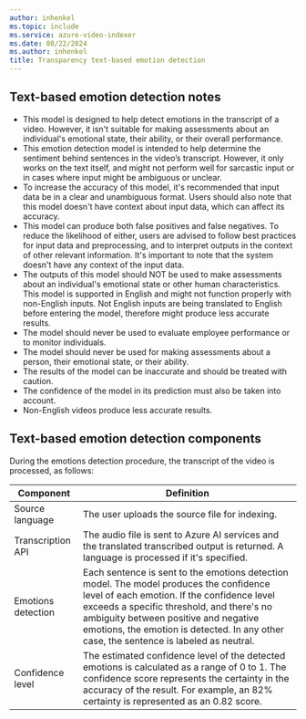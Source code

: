```yaml
---
author: inhenkel
ms.topic: include 
ms.service: azure-video-indexer
ms.date: 08/22/2024
ms.author: inhenkel
title: Transparency text-based emotion detection
---
```


## Text-based emotion detection notes

- This model is designed to help detect emotions in the transcript of a video. However, it isn't suitable for making assessments about an individual's emotional state, their ability, or their overall performance.  
- This emotion detection model is intended to help determine the sentiment behind sentences in the video’s transcript. However, it only works on the text itself, and might not perform well for sarcastic input or in cases where input might be ambiguous or unclear. 
- To increase the accuracy of this model, it's recommended that input data be in a clear and unambiguous format. Users should also note that this model doesn't have context about input data, which can affect its accuracy.  
- This model can produce both false positives and false negatives. To reduce the likelihood of either, users are advised to follow best practices for input data and preprocessing, and to interpret outputs in the context of other relevant information. It's important to note that the system doesn't have any context of the input data. 
- The outputs of this model should NOT be used to make assessments about an individual's emotional state or other human characteristics. This model is supported in English and might not function properly with non-English inputs. Not English inputs are being translated to English before entering the model, therefore might produce less accurate results. 
- The model should never be used to evaluate employee performance or to monitor individuals.
- The model should never be used for making assessments about a person, their emotional state, or their ability.
- The results of the model can be inaccurate and should be treated with caution.
- The confidence of the model in its prediction must also be taken into account.
- Non-English videos produce less accurate results.

## Text-based emotion detection components 

During the emotions detection procedure, the transcript of the video is processed, as follows: 

|Component |Definition |
|---|---|
|Source language |The user uploads the source file for indexing. |
|Transcription API |The audio file is sent to Azure AI services and the translated transcribed output is returned. A language is processed if it's specified. |
|Emotions detection  |Each sentence is sent to the emotions detection model. The model produces the confidence level of each emotion. If the confidence level exceeds a specific threshold, and there's no ambiguity between positive and negative emotions, the emotion is detected. In any other case, the sentence is labeled as neutral.|
|Confidence level |The estimated confidence level of the detected emotions is calculated as a range of 0 to 1. The confidence score represents the certainty in the accuracy of the result. For example, an 82% certainty is represented as an 0.82 score. |
